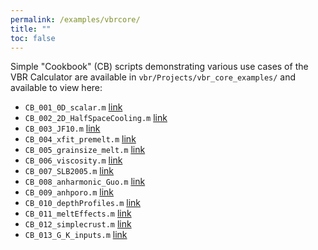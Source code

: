 ```yaml
---
permalink: /examples/vbrcore/
title: ""
toc: false
---
```


Simple "Cookbook" (CB) scripts demonstrating various use cases of the VBR Calculator are available in `vbr/Projects/vbr_core_examples/` and available to view here:
* `CB_001_0D_scalar.m` [link](/vbr/examples/CB_001_0D_scalar/)
* `CB_002_2D_HalfSpaceCooling.m` [link](/vbr/examples/CB_002_2D_HalfSpaceCooling/)
* `CB_003_JF10.m` [link](/vbr/examples/CB_003_JF10/)
* `CB_004_xfit_premelt.m` [link](/vbr/examples/CB_004_xfit_premelt/)
* `CB_005_grainsize_melt.m` [link](/vbr/examples/CB_005_grainsize_melt/)
* `CB_006_viscosity.m` [link](/vbr/examples/CB_006_viscosity/)
* `CB_007_SLB2005.m` [link](/vbr/examples/CB_007_SLB2005/)
* `CB_008_anharmonic_Guo.m` [link](/vbr/examples/CB_008_anharmonic_Guo/)
* `CB_009_anhporo.m` [link](/vbr/examples/CB_009_anhporo/)
* `CB_010_depthProfiles.m` [link](/vbr/examples/CB_010_depthProfiles/)
* `CB_011_meltEffects.m` [link](/vbr/examples/CB_011_meltEffects/)
* `CB_012_simplecrust.m` [link](/vbr/examples/CB_012_simplecrust/)
* `CB_013_G_K_inputs.m` [link](/vbr/examples/CB_013_G_K_inputs/)
